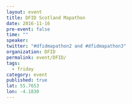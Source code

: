 ```yaml
---
layout: event
title: DFID Scotland Mapathon
date: 2016-11-16
pre-event: false
time: ""
speaker: 
twitter: "#dfidmapathon2 and #dfidmapathon3"
organization: DFID
permalink: event/DFID/
tags: 
  - friday
category: event
published: true
lat: 55.7653
lon: -4.1830
---
```

